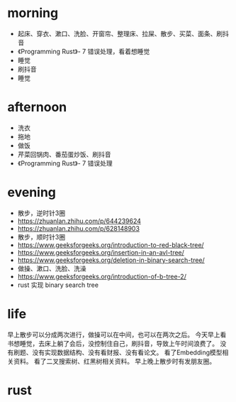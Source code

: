 # morning
* 起床、穿衣、漱口、洗脸、开窗帘、整理床、拉屎、散步、买菜、面条、刷抖音
* 《Programming Rust》- 7 错误处理，看着想睡觉
* 睡觉
* 刷抖音
* 睡觉
# afternoon
* 洗衣
* 拖地
* 做饭
* 芹菜回锅肉、番茄蛋炒饭、刷抖音
* 《Programming Rust》- 7 错误处理
# evening
* 散步，逆时针3圈
* https://zhuanlan.zhihu.com/p/644239624
* https://zhuanlan.zhihu.com/p/628148903
* 散步，顺时针3圈
* https://www.geeksforgeeks.org/introduction-to-red-black-tree/
* https://www.geeksforgeeks.org/insertion-in-an-avl-tree/
* https://www.geeksforgeeks.org/deletion-in-binary-search-tree/
* 做操、漱口、洗脸、洗澡
* https://www.geeksforgeeks.org/introduction-of-b-tree-2/
* rust 实现 binary search tree

# life
早上散步可以分成两次进行，做操可以在中间，也可以在两次之后。
今天早上看书想睡觉，去床上躺了会后，没控制住自己，刷抖音，导致上午时间浪费了。
没有刷题、没有实现数据结构、没有看财报、没有看论文。
看了Embedding模型相关资料。
看了二叉搜索树、红黑树相关资料。
早上晚上散步时有发朋友圈。

# rust

